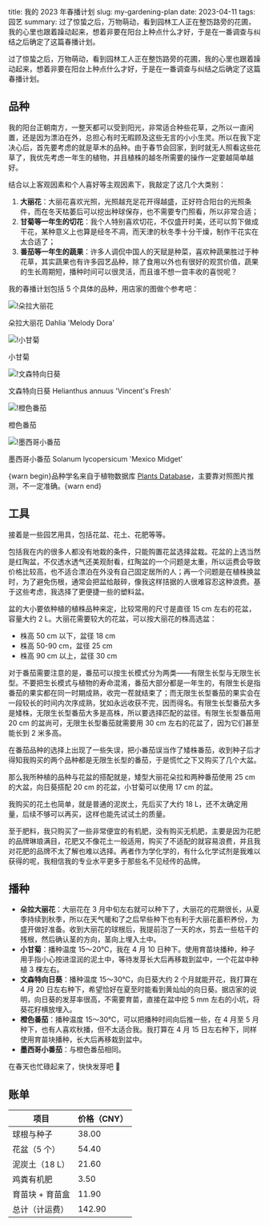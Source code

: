 title: 我的 2023 年春播计划
slug: my-gardening-plan
date: 2023-04-11
tags: 园艺
summary: 过了惊蛰之后，万物萌动，看到园林工人正在整饬路旁的花圃，我的心里也跟着躁动起来，想着非要在阳台上种点什么才好，于是在一番调查与纠结之后确定了这篇春播计划。

过了惊蛰之后，万物萌动，看到园林工人正在整饬路旁的花圃，我的心里也跟着躁动起来，想着非要在阳台上种点什么才好，于是在一番调查与纠结之后确定了这篇春播计划。

## 品种

我的阳台正朝南方，一整天都可以受到阳光，非常适合种些花草，之所以一直闲置，还是因为漂泊在外，总担心有时无暇顾及这些无言的小小生灵。所以在我下定决心后，首先要考虑的就是草木的品种。由于春节会回家，到时就无人照看这些花草了，我优先考虑一年生的植物，并且植株的越冬所需要的操作一定要越简单越好。

结合以上客观因素和个人喜好等主观因素下，我敲定了这几个大类别：

1. **大丽花**：大丽花喜欢光照，光照越充足花开得越盛，正好符合阳台的光照条件，而在冬天枯萎后可以挖出种球保存，也不需要专门照看，所以非常合适；
2. **甘菊等一年生的切花**：我个人特别喜欢切花，不仅盛开时美，还可以剪下做成干花，某种意义上也算是经冬不凋，而天津的秋冬季十分干燥，制作干花实在太合适了；
3. **番茄等一年生的蔬果**：许多人调侃中国人的天赋是种菜，喜欢种蔬果胜过于种花草，其实蔬果也有许多园艺品种，除了食用以外也有很好的观赏价值，蔬果的生长周期短，播种时间可以很灵活，而且谁不想一尝丰收的喜悦呢？

我的春播计划包括 5 个具体的品种，用店家的图做个参考吧：

![!朵拉大丽花](https://storage.live.com/items/4D18B16B8E0B1EDB!8760?authkey=ALYpzW-ZQ_VBXTU)

<p class="intro"><i class="fa-solid fa-angles-up"></i> 朵拉大丽花 Dahlia 'Melody Dora'</p>

![!小甘菊](https://storage.live.com/items/4D18B16B8E0B1EDB!8761?authkey=ALYpzW-ZQ_VBXTU)

<p class="intro"><i class="fa-solid fa-angles-up"></i> 小甘菊</p>

![!文森特向日葵](https://storage.live.com/items/4D18B16B8E0B1EDB!8762?authkey=ALYpzW-ZQ_VBXTU)

<p class="intro"><i class="fa-solid fa-angles-up"></i> 文森特向日葵 Helianthus annuus 'Vincent's Fresh'</p>

![!橙色番茄](https://storage.live.com/items/4D18B16B8E0B1EDB!8763?authkey=ALYpzW-ZQ_VBXTU)

<p class="intro"><i class="fa-solid fa-angles-up"></i> 橙色番茄</p>

![!墨西哥小番茄](https://storage.live.com/items/4D18B16B8E0B1EDB!8764?authkey=ALYpzW-ZQ_VBXTU)

<p class="intro"><i class="fa-solid fa-angles-up"></i> 墨西哥小番茄 Solanum lycopersicum 'Mexico Midget'</p>

{warn begin}品种学名来自于植物数据库 [Plants Database](https://garden.org/plants/)，主要靠对照图片推测，不一定准确。{warn end}

## 工具

接着是一些园艺用具，包括花盆、花土、花肥等等。

包括我在内的很多人都没有地栽的条件，只能购置花盆选择盆栽。花盆的上选当然是红陶盆，不仅透水透气还美观耐看，红陶盆的一个问题是太重，所以运费会导致价格比较高，也不适合漂泊在外没有自己固定居所的人；再一个问题是在植株换盆时，为了避免伤根，通常会把盆给敲碎，像我这样拮据的人很难容忍这种浪费。基于这些考虑，我选择了更便捷一些的塑料盆。

盆的大小要依种植的植株品种来定，比较常用的尺寸是直径 15 cm 左右的花盆，容量大约 2 L。大丽花需要较大的花盆，可以按大丽花的株高选盆：

- 株高 50 cm 以下，盆径 18 cm
- 株高 50-90 cm，盆径 25 cm
- 株高 90 cm 以上，盆径 30 cm

对于番茄需要注意的是，番茄可以按生长模式分为两类——有限生长型与无限生长型。不要把生长模式与植物的寿命混淆，番茄大部分都是一年生的，有限生长是指番茄的果实都在同一时期成熟，收完一茬就结束了；而无限生长型番茄的果实会在一段较长的时间内次序成熟，犹如永远收获不完，因而得名。<dot>有限生长型番茄大多是矮株，无限生长型番茄大多是高株</dot>，所以要选择匹配的盆径。有限生长型番茄用 20 cm 的盆尚可，无限生长型番茄就需要用 30 cm 左右的花盆了，因为它们甚至能长到 2 米多高。

在番茄品种的选择上出现了一些失误，把小番茄误当作了矮株番茄，收到种子后才得知我购买的两个品种都是无限生长型的番茄，于是慌忙之下又购买了几个大盆。

那么我所种植的品种与花盆的搭配就是，矮型大丽花朵拉和两种番茄使用 25 cm 的大盆，向日葵搭配 20 cm 的花盆，小甘菊可以使用 17 cm 的盆。

我购买的花土也简单，就是普通的泥炭土，先后买了大约 18 L，还不太确定用量，后续不够可以再买，这样也能先试试土的质量。

至于肥料，我只购买了一些非常便宜的有机肥，没有购买无机肥，主要是因为花肥的品牌琳琅满目，花肥又不像花土一般适用，购买了不适配的就容易浪费，并且我对花肥的品牌不太了解也难以选择。再者作为学化学的，有什么化学试剂是我难以获得的呢，我相信我的专业水平更多于那些名不见经传的品牌。

## 播种

- **朵拉大丽花**：大丽花在 3 月中旬左右就可以种下了，大丽花的花期很长，从夏季持续到秋季，所以在天气暖和了之后早些种下也有利于大丽花蓄积养份，为盛开做好准备。收到大丽花的球根后，我提前泡了一天的水，剪去一些枯干的残根，然后确认茎的方向，茎向上埋入土中。
- **小甘菊**：播种温度 15～20℃，我在 4 月 10 日种下。使用育苗块播种，种子用手指小心按进湿润的泥土中，等待发芽长大后再移栽到盆中，一个花盆中种植 3 棵左右。
- **文森特向日葵**：播种温度 15～30℃，向日葵大约 2 个月就能开花，我打算在 4 月 20 日左右种下，希望恰好在夏至时能看到黄灿灿的向日葵。据店家的说明，向日葵的发芽率很高，不需要育苗，直接在盆中挖 5 mm 左右的小坑，将葵花籽横放埋入。
- **橙色番茄**：播种温度 15～30℃，可以把播种时间向后推一些，在 4 月至 5 月种下，也有人喜欢秋播，但不太适合我。我打算在 4 月 15 日左右种下，同样使用育苗块播种，长大后再移栽到盆中。
- **墨西哥小番茄**：与橙色番茄相同。

在春天也忙碌起来了，快快发芽吧 🌱

## 账单

| 项目            | 价格（CNY）|
|----------------|-----------|
| 球根与种子       | 38.00     |
| 花盆（5 个）     | 54.40     |
| 泥炭土（18 L）   | 21.60     |
| 鸡粪有机肥       | 3.50      |
| 育苗块 + 育苗盒  | 11.90     |
| 总计（计运费）   | 142.90    |
